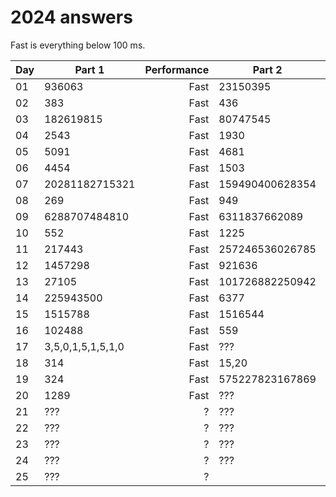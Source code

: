 # 2024 answers
Fast is everything below 100 ms.

| Day | Part 1 | Performance | Part 2 | Performance |
| - | - | -: | - | -: |
| 01 | 936063 | Fast | 23150395 | Fast |
| 02 | 383 | Fast | 436 | Fast |
| 03 | 182619815 | Fast | 80747545 | Fast |
| 04 | 2543 | Fast | 1930 | Fast |
| 05 | 5091 | Fast | 4681 | Fast |
| 06 | 4454 | Fast | 1503 | 1200 ms |
| 07 | 20281182715321 | Fast | 159490400628354 | Fast |
| 08 | 269 | Fast | 949 | Fast |
| 09 | 6288707484810 | Fast | 6311837662089 | 200 ms |
| 10 | 552 | Fast | 1225 | Fast |
| 11 | 217443 | Fast | 257246536026785 | Fast |
| 12 | 1457298 | Fast | 921636 | Fast |
| 13 | 27105 | Fast | 101726882250942 | Fast |
| 14 | 225943500 | Fast | 6377 | 1000 ms |
| 15 | 1515788 | Fast | 1516544 | Fast |
| 16 | 102488 | Fast | 559 | Fast |
| 17 | 3,5,0,1,5,1,5,1,0 | Fast | ??? | ? |
| 18 | 314 | Fast | 15,20 | Fast |
| 19 | 324 | Fast | 575227823167869 | 200 ms |
| 20 | 1289 | Fast | ??? | ? |
| 21 | ??? | ? | ??? | ? |
| 22 | ??? | ? | ??? | ? |
| 23 | ??? | ? | ??? | ? |
| 24 | ??? | ? | ??? | ? |
| 25 | ??? | ? | | |